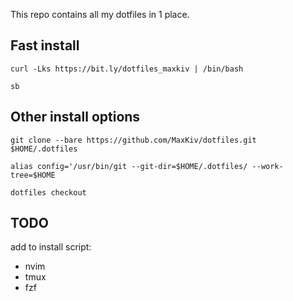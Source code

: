 This repo contains all my dotfiles in 1 place.

## Fast install

	curl -Lks https://bit.ly/dotfiles_maxkiv | /bin/bash
	
	sb

## Other install options

	git clone --bare https://github.com/MaxKiv/dotfiles.git $HOME/.dotfiles

	alias config='/usr/bin/git --git-dir=$HOME/.dotfiles/ --work-tree=$HOME

	dotfiles checkout

## TODO
add to install script:

* nvim
* tmux
* fzf
